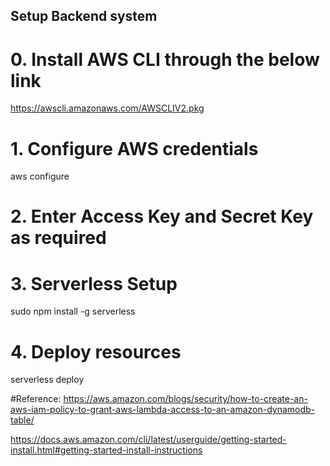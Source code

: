 ## Setup Backend system

# 0. Install AWS CLI through the below link

https://awscli.amazonaws.com/AWSCLIV2.pkg

# 1. Configure AWS credentials

aws configure

# 2. Enter Access Key and Secret Key as required

# 3. Serverless Setup

sudo npm install -g serverless

# 4. Deploy resources

serverless deploy

#Reference:
https://aws.amazon.com/blogs/security/how-to-create-an-aws-iam-policy-to-grant-aws-lambda-access-to-an-amazon-dynamodb-table/

https://docs.aws.amazon.com/cli/latest/userguide/getting-started-install.html#getting-started-install-instructions
